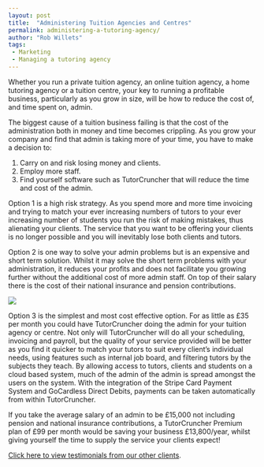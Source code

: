 ```yaml
---
layout: post
title:  "Administering Tuition Agencies and Centres"
permalink: administering-a-tutoring-agency/
author: "Rob Willets"
tags:
 - Marketing
 - Managing a tutoring agency
---
```

Whether you run a private tuition agency, an online tuition agency, a home tutoring agency or a tuition centre,
your key to running a profitable business, particularly as you grow in size, will be how to reduce the cost of,
and time spent on, admin.

The biggest cause of a tuition business failing is that the cost of the administration both in money and
time becomes crippling. As you grow your company and find that admin is taking more of your time, you have
to make a decision to:

1. Carry on and risk losing money and clients.
2. Employ more staff.
3. Find yourself software such as TutorCruncher that will reduce the time and cost of the admin.

Option 1 is a high risk strategy. As you spend more and more time invoicing and trying to match your ever increasing
numbers of tutors to your ever increasing number of students you run the risk of making mistakes, thus alienating your
clients. The service that you want to be offering your clients is no longer possible and you will inevitably lose both
clients and tutors.

Option 2 is one way to solve your admin problems but is an expensive and short term solution. Whilst it may solve the
short term problems with your administration, it reduces your profits and does not facilitate you growing further without
the additional cost of more admin staff. On top of their salary there is the cost of their national insurance and pension
contributions.

<a href="{{ site.static}}/img/blogs/save-time.jpg" data-lightbox="lightbox" data-title="Time = Money. Save both with TutorCruncher!" class="thumbnail">
  <img src="{{ site.static}}/img/blogs/save-time.jpg" alt-text="Time = Money. Save both with TutorCruncher!"/>
</a>

Option 3 is the simplest and most cost effective option. For as little as £35 per month you could have TutorCruncher
doing the admin for your tuition agency or centre. Not only will TutorCruncher will do all your scheduling, invoicing
and payroll, but the quality of your service provided will be better as you find it quicker to match your tutors to suit
every client’s individual needs, using features such as internal job board, and filtering tutors by the subjects they teach.
By allowing access to tutors, clients and students on a cloud based system, much of the admin of the admin is spread amongst
the users on the system. With the integration of the Stripe Card Payment System and GoCardless Direct Debits, payments can be
taken automatically from within TutorCruncher.

If you take the average salary of an admin to be £15,000 not including pension and national insurance contributions,
a TutorCruncher Premium plan of £99 per month would be saving your business £13,800/year, whilst giving yourself the time
to supply the service your clients expect!

[Click here to view testimonials from our other clients](/testimonials/).